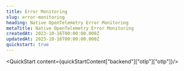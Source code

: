```yaml
---
title: Error Monitoring
slug: error-monitoring
heading: Native OpenTelemetry Error Monitoring
metaTitle: Native OpenTelemetry Error Monitoring
createdAt: 2023-10-16T00:00:00.000Z
updatedAt: 2023-10-16T00:00:00.000Z
quickstart: true
---
```


<QuickStart content={quickStartContent["backend"]["otlp"]["otlp"]}/>
